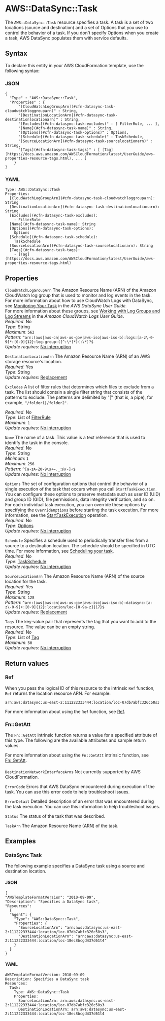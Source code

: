 # AWS::DataSync::Task<a name="aws-resource-datasync-task"></a>

The `AWS::DataSync::Task` resource specifies a task\. A task is a set of two locations \(source and destination\) and a set of Options that you use to control the behavior of a task\. If you don't specify Options when you create a task, AWS DataSync populates them with service defaults\.

## Syntax<a name="aws-resource-datasync-task-syntax"></a>

To declare this entity in your AWS CloudFormation template, use the following syntax:

### JSON<a name="aws-resource-datasync-task-syntax.json"></a>

```
{
  "Type" : "AWS::DataSync::Task",
  "Properties" : {
      "[CloudWatchLogGroupArn](#cfn-datasync-task-cloudwatchloggrouparn)" : String,
      "[DestinationLocationArn](#cfn-datasync-task-destinationlocationarn)" : String,
      "[Excludes](#cfn-datasync-task-excludes)" : [ FilterRule, ... ],
      "[Name](#cfn-datasync-task-name)" : String,
      "[Options](#cfn-datasync-task-options)" : Options,
      "[Schedule](#cfn-datasync-task-schedule)" : TaskSchedule,
      "[SourceLocationArn](#cfn-datasync-task-sourcelocationarn)" : String,
      "[Tags](#cfn-datasync-task-tags)" : [ [Tag](https://docs.aws.amazon.com/AWSCloudFormation/latest/UserGuide/aws-properties-resource-tags.html), ... ]
    }
}
```

### YAML<a name="aws-resource-datasync-task-syntax.yaml"></a>

```
Type: AWS::DataSync::Task
Properties: 
  [CloudWatchLogGroupArn](#cfn-datasync-task-cloudwatchloggrouparn): String
  [DestinationLocationArn](#cfn-datasync-task-destinationlocationarn): String
  [Excludes](#cfn-datasync-task-excludes): 
    - FilterRule
  [Name](#cfn-datasync-task-name): String
  [Options](#cfn-datasync-task-options): 
    Options
  [Schedule](#cfn-datasync-task-schedule): 
    TaskSchedule
  [SourceLocationArn](#cfn-datasync-task-sourcelocationarn): String
  [Tags](#cfn-datasync-task-tags): 
    - [Tag](https://docs.aws.amazon.com/AWSCloudFormation/latest/UserGuide/aws-properties-resource-tags.html)
```

## Properties<a name="aws-resource-datasync-task-properties"></a>

`CloudWatchLogGroupArn`  <a name="cfn-datasync-task-cloudwatchloggrouparn"></a>
The Amazon Resource Name \(ARN\) of the Amazon CloudWatch log group that is used to monitor and log events in the task\.   
For more information about how to use CloudWatch Logs with DataSync, see [Monitoring Your Task](https://docs.aws.amazon.com/datasync/latest/userguide/monitor-datasync.html#cloudwatchlogs) in the *AWS DataSync User Guide\.*   
For more information about these groups, see [Working with Log Groups and Log Streams](https://docs.aws.amazon.com/AmazonCloudWatch/latest/logs/Working-with-log-groups-and-streams.html) in the *Amazon CloudWatch Logs User Guide*\.  
*Required*: No  
*Type*: String  
*Maximum*: `562`  
*Pattern*: `^arn:(aws|aws-cn|aws-us-gov|aws-iso|aws-iso-b):logs:[a-z\-0-9]*:[0-9]{12}:log-group:([^:\*]*)(:\*)?$`  
*Update requires*: [No interruption](https://docs.aws.amazon.com/AWSCloudFormation/latest/UserGuide/using-cfn-updating-stacks-update-behaviors.html#update-no-interrupt)

`DestinationLocationArn`  <a name="cfn-datasync-task-destinationlocationarn"></a>
The Amazon Resource Name \(ARN\) of an AWS storage resource's location\.   
*Required*: Yes  
*Type*: String  
*Update requires*: [Replacement](https://docs.aws.amazon.com/AWSCloudFormation/latest/UserGuide/using-cfn-updating-stacks-update-behaviors.html#update-replacement)

`Excludes`  <a name="cfn-datasync-task-excludes"></a>
A list of filter rules that determines which files to exclude from a task\. The list should contain a single filter string that consists of the patterns to exclude\. The patterns are delimited by "\|" \(that is, a pipe\), for example, `"/folder1|/folder2"`\.   
   
*Required*: No  
*Type*: List of [FilterRule](aws-properties-datasync-task-filterrule.md)  
*Maximum*: `1`  
*Update requires*: [No interruption](https://docs.aws.amazon.com/AWSCloudFormation/latest/UserGuide/using-cfn-updating-stacks-update-behaviors.html#update-no-interrupt)

`Name`  <a name="cfn-datasync-task-name"></a>
The name of a task\. This value is a text reference that is used to identify the task in the console\.   
*Required*: No  
*Type*: String  
*Minimum*: `1`  
*Maximum*: `256`  
*Pattern*: `^[a-zA-Z0-9\s+=._:@/-]+$`  
*Update requires*: [No interruption](https://docs.aws.amazon.com/AWSCloudFormation/latest/UserGuide/using-cfn-updating-stacks-update-behaviors.html#update-no-interrupt)

`Options`  <a name="cfn-datasync-task-options"></a>
The set of configuration options that control the behavior of a single execution of the task that occurs when you call `StartTaskExecution`\. You can configure these options to preserve metadata such as user ID \(UID\) and group ID \(GID\), file permissions, data integrity verification, and so on\.  
For each individual task execution, you can override these options by specifying the `OverrideOptions` before starting the task execution\. For more information, see the [StartTaskExecution](https://docs.aws.amazon.com/datasync/latest/userguide/API_StartTaskExecution.html) operation\.   
*Required*: No  
*Type*: [Options](aws-properties-datasync-task-options.md)  
*Update requires*: [No interruption](https://docs.aws.amazon.com/AWSCloudFormation/latest/UserGuide/using-cfn-updating-stacks-update-behaviors.html#update-no-interrupt)

`Schedule`  <a name="cfn-datasync-task-schedule"></a>
Specifies a schedule used to periodically transfer files from a source to a destination location\. The schedule should be specified in UTC time\. For more information, see [Scheduling your task](https://docs.aws.amazon.com/datasync/latest/userguide/task-scheduling.html)\.  
*Required*: No  
*Type*: [TaskSchedule](aws-properties-datasync-task-taskschedule.md)  
*Update requires*: [No interruption](https://docs.aws.amazon.com/AWSCloudFormation/latest/UserGuide/using-cfn-updating-stacks-update-behaviors.html#update-no-interrupt)

`SourceLocationArn`  <a name="cfn-datasync-task-sourcelocationarn"></a>
The Amazon Resource Name \(ARN\) of the source location for the task\.  
*Required*: Yes  
*Type*: String  
*Maximum*: `128`  
*Pattern*: `^arn:(aws|aws-cn|aws-us-gov|aws-iso|aws-iso-b):datasync:[a-z\-0-9]+:[0-9]{12}:location/loc-[0-9a-z]{17}$`  
*Update requires*: [Replacement](https://docs.aws.amazon.com/AWSCloudFormation/latest/UserGuide/using-cfn-updating-stacks-update-behaviors.html#update-replacement)

`Tags`  <a name="cfn-datasync-task-tags"></a>
The key\-value pair that represents the tag that you want to add to the resource\. The value can be an empty string\.   
*Required*: No  
*Type*: List of [Tag](https://docs.aws.amazon.com/AWSCloudFormation/latest/UserGuide/aws-properties-resource-tags.html)  
*Maximum*: `50`  
*Update requires*: [No interruption](https://docs.aws.amazon.com/AWSCloudFormation/latest/UserGuide/using-cfn-updating-stacks-update-behaviors.html#update-no-interrupt)

## Return values<a name="aws-resource-datasync-task-return-values"></a>

### Ref<a name="aws-resource-datasync-task-return-values-ref"></a>

When you pass the logical ID of this resource to the intrinsic `Ref` function, `Ref` returns the location resource ARN\. For example:

`arn:aws:datasync:us-east-2:111222333444:location/loc-07db7abfc326c50s3`

For more information about using the `Ref` function, see [Ref](https://docs.aws.amazon.com/AWSCloudFormation/latest/UserGuide/intrinsic-function-reference-ref.html)\.

### Fn::GetAtt<a name="aws-resource-datasync-task-return-values-fn--getatt"></a>

The `Fn::GetAtt` intrinsic function returns a value for a specified attribute of this type\. The following are the available attributes and sample return values\.

For more information about using the `Fn::GetAtt` intrinsic function, see [Fn::GetAtt](https://docs.aws.amazon.com/AWSCloudFormation/latest/UserGuide/intrinsic-function-reference-getatt.html)\.

#### <a name="aws-resource-datasync-task-return-values-fn--getatt-fn--getatt"></a>

`DestinationNetworkInterfaceArns`  <a name="DestinationNetworkInterfaceArns-fn::getatt"></a>
Not currently supported by AWS CloudFormation\.

`ErrorCode`  <a name="ErrorCode-fn::getatt"></a>
Errors that AWS DataSync encountered during execution of the task\. You can use this error code to help troubleshoot issues\.

`ErrorDetail`  <a name="ErrorDetail-fn::getatt"></a>
Detailed description of an error that was encountered during the task execution\. You can use this information to help troubleshoot issues\.

`Status`  <a name="Status-fn::getatt"></a>
The status of the task that was described\.

`TaskArn`  <a name="TaskArn-fn::getatt"></a>
The Amazon Resource Name \(ARN\) of the task\.

## Examples<a name="aws-resource-datasync-task--examples"></a>



### DataSync Task<a name="aws-resource-datasync-task--examples--DataSync_Task"></a>

The following example specifies a DataSync task using a source and destination location\. 

#### JSON<a name="aws-resource-datasync-task--examples--DataSync_Task--json"></a>

```
{
"AWSTemplateFormatVersion": "2010-09-09",
"Description": "Specifies a DataSync task",
"Resources": 
  {
  "Agent": {
    "Type": "AWS::DataSync::Task",
    "Properties": {
      "SourceLocationArn": "arn:aws:datasync:us-east-2:111222333444:location/loc-07db7abfc326c50s3",
      "DestinationLocationArn": "arn:aws:datasync:us-east-2:111222333444:location/loc-18ec8bcgd437d61t4"
    }
  }
}
```

#### YAML<a name="aws-resource-datasync-task--examples--DataSync_Task--yaml"></a>

```
AWSTemplateFormatVersion: 2010-09-09
Description: Specifies a DataSync task
Resources:
  Task:
    Type: AWS::DataSync::Task
    Properties:
      SourceLocationArn: arn:aws:datasync:us-east-2:111222333444:location/loc-07db7abfc326c50s3
      DestinationLocationArn: arn:aws:datasync:us-east-2:111222333444:location/loc-18ec8bcgd437d61t4
```